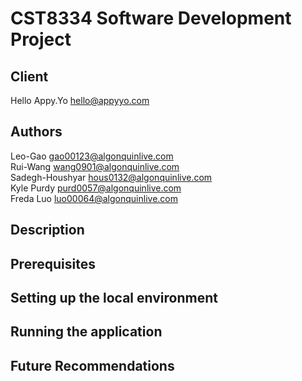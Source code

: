 # CST8334 Software Development Project
## Client
Hello Appy.Yo
hello@appyyo.com

## Authors
Leo-Gao gao00123@algonquinlive.com <br/>
Rui-Wang wang0901@algonquinlive.com <br/>
Sadegh-Houshyar hous0132@algonquinlive.com <br/>
Kyle Purdy purd0057@algonquinlive.com <br/>
Freda Luo luo00064@algonquinlive.com <br/>

## Description

## Prerequisites

## Setting up the local environment

## Running the application

## Future Recommendations
